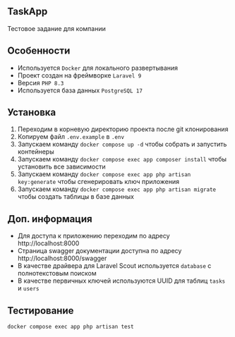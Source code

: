 ## TaskApp

Тестовое задание для компании

## Особенности
- Используется `Docker` для локального развертывания
- Проект создан на фреймворке `Laravel 9`
- Версия `PHP 8.3`
- Используется база данных `PostgreSQL 17`

## Установка

1. Переходим в корневую директорию проекта после git клонирования
2. Копируем файл `.env.example` в `.env`
3. Запускаем команду `docker compose up -d` чтобы собрать и запустить контейнеры
4. Запускаем команду `docker compose exec app composer install` чтобы установить все зависимости
5. Запускаем команду `docker compose exec app php artisan key:generate` чтобы сгенерировать ключ приложения
6. Запускаем команду `docker compose exec app php artisan migrate` чтобы создать таблицы в базе данных

## Доп. информация
- Для доступа к приложению переходим по адресу http://localhost:8000
- Страница swagger документации доступна по адресу http://localhost:8000/swagger
- В качестве драйвера для Laravel Scout используется `database` с полнотекстовым поиском
- В качестве первичных ключей используются UUID для таблиц `tasks` и `users`

## Тестирование
`docker compose exec app php artisan test`
